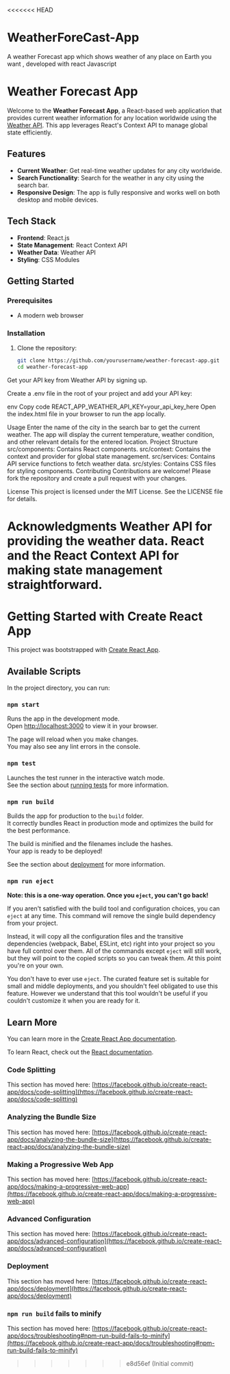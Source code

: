 <<<<<<< HEAD
# WeatherForeCast-App
A weather Forecast app which shows weather of any place on Earth you want , developed with react Javascript
# Weather Forecast App

Welcome to the **Weather Forecast App**, a React-based web application that provides current weather information for any location worldwide using the [Weather API](https://www.weatherapi.com/). This app leverages React's Context API to manage global state efficiently.

## Features

- **Current Weather**: Get real-time weather updates for any city worldwide.
- **Search Functionality**: Search for the weather in any city using the search bar.
- **Responsive Design**: The app is fully responsive and works well on both desktop and mobile devices.

## Tech Stack

- **Frontend**: React.js
- **State Management**: React Context API
- **Weather Data**: Weather API
- **Styling**: CSS Modules

## Getting Started

### Prerequisites

- A modern web browser

### Installation

1. Clone the repository:
   ```bash
   git clone https://github.com/yourusername/weather-forecast-app.git
   cd weather-forecast-app
Get your API key from Weather API by signing up.

Create a .env file in the root of your project and add your API key:

env
Copy code
REACT_APP_WEATHER_API_KEY=your_api_key_here
Open the index.html file in your browser to run the app locally.

Usage
Enter the name of the city in the search bar to get the current weather.
The app will display the current temperature, weather condition, and other relevant details for the entered location.
Project Structure
src/components: Contains React components.
src/context: Contains the context and provider for global state management.
src/services: Contains API service functions to fetch weather data.
src/styles: Contains CSS files for styling components.
Contributing
Contributions are welcome! Please fork the repository and create a pull request with your changes.

License
This project is licensed under the MIT License. See the LICENSE file for details.

Acknowledgments
Weather API for providing the weather data.
React and the React Context API for making state management straightforward.
=======
# Getting Started with Create React App

This project was bootstrapped with [Create React App](https://github.com/facebook/create-react-app).

## Available Scripts

In the project directory, you can run:

### `npm start`

Runs the app in the development mode.\
Open [http://localhost:3000](http://localhost:3000) to view it in your browser.

The page will reload when you make changes.\
You may also see any lint errors in the console.

### `npm test`

Launches the test runner in the interactive watch mode.\
See the section about [running tests](https://facebook.github.io/create-react-app/docs/running-tests) for more information.

### `npm run build`

Builds the app for production to the `build` folder.\
It correctly bundles React in production mode and optimizes the build for the best performance.

The build is minified and the filenames include the hashes.\
Your app is ready to be deployed!

See the section about [deployment](https://facebook.github.io/create-react-app/docs/deployment) for more information.

### `npm run eject`

**Note: this is a one-way operation. Once you `eject`, you can't go back!**

If you aren't satisfied with the build tool and configuration choices, you can `eject` at any time. This command will remove the single build dependency from your project.

Instead, it will copy all the configuration files and the transitive dependencies (webpack, Babel, ESLint, etc) right into your project so you have full control over them. All of the commands except `eject` will still work, but they will point to the copied scripts so you can tweak them. At this point you're on your own.

You don't have to ever use `eject`. The curated feature set is suitable for small and middle deployments, and you shouldn't feel obligated to use this feature. However we understand that this tool wouldn't be useful if you couldn't customize it when you are ready for it.

## Learn More

You can learn more in the [Create React App documentation](https://facebook.github.io/create-react-app/docs/getting-started).

To learn React, check out the [React documentation](https://reactjs.org/).

### Code Splitting

This section has moved here: [https://facebook.github.io/create-react-app/docs/code-splitting](https://facebook.github.io/create-react-app/docs/code-splitting)

### Analyzing the Bundle Size

This section has moved here: [https://facebook.github.io/create-react-app/docs/analyzing-the-bundle-size](https://facebook.github.io/create-react-app/docs/analyzing-the-bundle-size)

### Making a Progressive Web App

This section has moved here: [https://facebook.github.io/create-react-app/docs/making-a-progressive-web-app](https://facebook.github.io/create-react-app/docs/making-a-progressive-web-app)

### Advanced Configuration

This section has moved here: [https://facebook.github.io/create-react-app/docs/advanced-configuration](https://facebook.github.io/create-react-app/docs/advanced-configuration)

### Deployment

This section has moved here: [https://facebook.github.io/create-react-app/docs/deployment](https://facebook.github.io/create-react-app/docs/deployment)

### `npm run build` fails to minify

This section has moved here: [https://facebook.github.io/create-react-app/docs/troubleshooting#npm-run-build-fails-to-minify](https://facebook.github.io/create-react-app/docs/troubleshooting#npm-run-build-fails-to-minify)
>>>>>>> e8d56ef (Initial commit)
